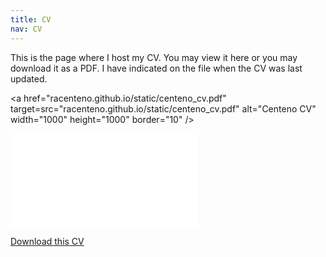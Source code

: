 ```yaml
---
title: CV
nav: CV
---
```


This is the page where I host my CV. You may view it here or you may download it as a PDF. I have indicated on the file when the CV was last updated.

<a href="racenteno.github.io/static/centeno_cv.pdf" 
target=src="racenteno.github.io/static/centeno_cv.pdf" 
alt="Centeno CV" width="1000" height="1000" border="10" /></a>

<embed src="racenteno.github.io/static/centeno_cv.pdf" type="application/pdf" />

[Download this CV](racenteno.github.io/static/centeno_cv.pdf)

